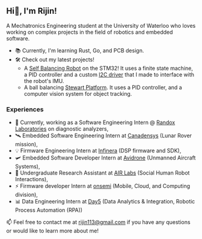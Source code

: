 ## Hi👋, I'm Rijin!
A Mechatronics Engineering student at the University of Waterloo who loves working on complex projects in the field of robotics and embedded software.

- 📚 Currently, I'm learning Rust, Go, and PCB design.
- 🛠️ Check out my latest projects!
  - A [Self Balancing Robot](https://github.com/rijin113/Self_Balancing_Robot) on the STM32! It uses a finite state machine, a PID controller and a custom [I2C driver](https://github.com/rijin113/MPU6050_I2C_Driver) that I made to interface with the robot's IMU.
  - A ball balancing [Stewart Platform](https://github.com/krish-vijayan/Stewart-Platform). It uses a PID controller, and a computer vision system for object tracking.
 
### Experiences
- 🧬  Currently, working as a Software Engineering Intern @ [Randox Laboratories](https://www.randox.com) on diagnostic analyzers,
- 🛰️  Embedded Software Engineering Intern at [Canadensys](https://www.canadensys.com/) (Lunar Rover mission),
- 💡  Firmware Engineering Intern at [Infinera](https://www.infinera.com/) (DSP firmware and SDK),
- 🛩️  Embedded Software Developer Intern at [Avidrone](https://avidrone.com/) (Unmanned Aircraft Systems),
- 🤖  Undergraduate Research Assistant at [AIR Labs](https://uwaterloo.ca/active-and-interactive-robotics-lab/) (Social Human Robot Interactions),
- ⚡  Firmware developer Intern at [onsemi](https://www.onsemi.com/) (Mobile, Cloud, and Computing division),
- 📊  Data Engineering Intern at [Day5](https://www.day5analytics.com/) (Data Analytics & Integration, Robotic Process Automation (RPA))

📫 Feel free to contact me at rijin113@gmail.com if you have any questions or would like to learn more about me!

<!--
- 🔭 I’m currently working on ...
- 🌱 I’m currently learning ROS, 
- 👯 I’m looking to collaborate on ...
- 🤔 I’m looking for help with ...
- 💬 Ask me about ...
- 📫 How to reach me: rijin113@gmail.com
- 😄 Pronouns: ...
- ⚡ Fun fact: ...
-->
